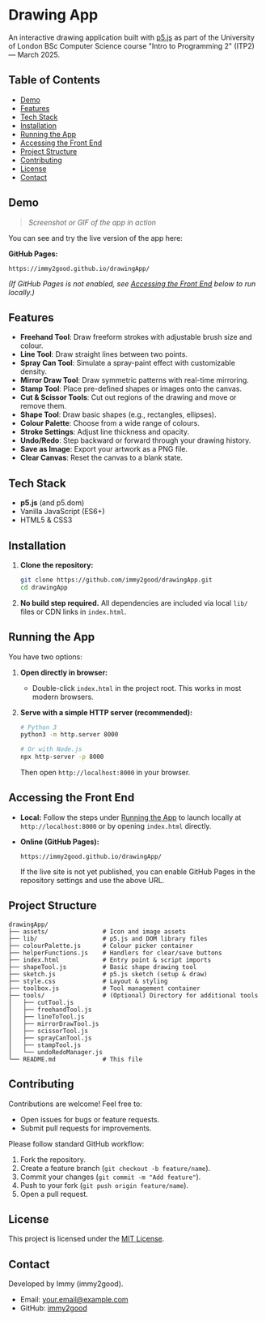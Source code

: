 # Drawing App

An interactive drawing application built with [p5.js](https://p5js.org/) as part of the University of London BSc Computer Science course "Intro to Programming 2" (ITP2) — March 2025.

## Table of Contents

* [Demo](#demo)
* [Features](#features)
* [Tech Stack](#tech-stack)
* [Installation](#installation)
* [Running the App](#running-the-app)
* [Accessing the Front End](#accessing-the-front-end)
* [Project Structure](#project-structure)
* [Contributing](#contributing)
* [License](#license)
* [Contact](#contact)

## Demo

> *Screenshot or GIF of the app in action*

You can see and try the live version of the app here:

**GitHub Pages:**

```
https://immy2good.github.io/drawingApp/
```

*(If GitHub Pages is not enabled, see [Accessing the Front End](#accessing-the-front-end) below to run locally.)*

## Features

* **Freehand Tool**: Draw freeform strokes with adjustable brush size and colour.
* **Line Tool**: Draw straight lines between two points.
* **Spray Can Tool**: Simulate a spray-paint effect with customizable density.
* **Mirror Draw Tool**: Draw symmetric patterns with real-time mirroring.
* **Stamp Tool**: Place pre-defined shapes or images onto the canvas.
* **Cut & Scissor Tools**: Cut out regions of the drawing and move or remove them.
* **Shape Tool**: Draw basic shapes (e.g., rectangles, ellipses).
* **Colour Palette**: Choose from a wide range of colours.
* **Stroke Settings**: Adjust line thickness and opacity.
* **Undo/Redo**: Step backward or forward through your drawing history.
* **Save as Image**: Export your artwork as a PNG file.
* **Clear Canvas**: Reset the canvas to a blank state.

## Tech Stack

* **p5.js** (and p5.dom)
* Vanilla JavaScript (ES6+)
* HTML5 & CSS3

## Installation

1. **Clone the repository:**

   ```bash
   git clone https://github.com/immy2good/drawingApp.git
   cd drawingApp
   ```

2. **No build step required.** All dependencies are included via local `lib/` files or CDN links in `index.html`.

## Running the App

You have two options:

1. **Open directly in browser:**

   * Double-click `index.html` in the project root. This works in most modern browsers.

2. **Serve with a simple HTTP server (recommended):**

   ```bash
   # Python 3
   python3 -m http.server 8000

   # Or with Node.js
   npx http-server -p 8000
   ```

   Then open `http://localhost:8000` in your browser.

## Accessing the Front End

* **Local:** Follow the steps under [Running the App](#running-the-app) to launch locally at `http://localhost:8000` or by opening `index.html` directly.

* **Online (GitHub Pages):**

  ```
  https://immy2good.github.io/drawingApp/
  ```

  If the live site is not yet published, you can enable GitHub Pages in the repository settings and use the above URL.

## Project Structure

```
drawingApp/
├── assets/               # Icon and image assets
├── lib/                  # p5.js and DOM library files
├── colourPalette.js      # Colour picker container
├── helperFunctions.js    # Handlers for clear/save buttons
├── index.html            # Entry point & script imports
├── shapeTool.js          # Basic shape drawing tool
├── sketch.js             # p5.js sketch (setup & draw)
├── style.css             # Layout & styling
├── toolbox.js            # Tool management container
├── tools/                # (Optional) Directory for additional tools
│   ├── cutTool.js
│   ├── freehandTool.js
│   ├── lineToTool.js
│   ├── mirrorDrawTool.js
│   ├── scissorTool.js
│   ├── sprayCanTool.js
│   ├── stampTool.js
│   └── undoRedoManager.js
└── README.md             # This file
```

## Contributing

Contributions are welcome! Feel free to:

* Open issues for bugs or feature requests.
* Submit pull requests for improvements.

Please follow standard GitHub workflow:

1. Fork the repository.
2. Create a feature branch (`git checkout -b feature/name`).
3. Commit your changes (`git commit -m "Add feature"`).
4. Push to your fork (`git push origin feature/name`).
5. Open a pull request.

## License

This project is licensed under the [MIT License](LICENSE).

## Contact

Developed by Immy (immy2good).

* Email: [your.email@example.com](mailto:your.email@example.com)
* GitHub: [immy2good](https://github.com/immy2good)
